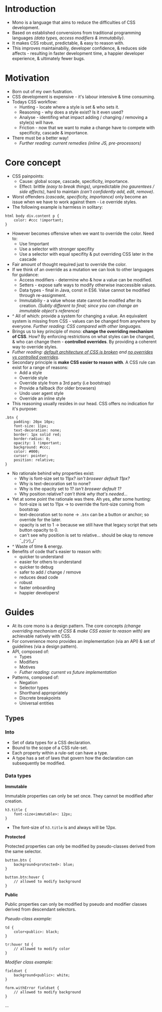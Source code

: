 # Introduction

- Mono is a language that aims to reduce the difficulties of CSS development.
- Based on established convensions from traditional programming languages *(data types, access modifiers & immutabiliy)*.
- It makes CSS robust, predictable, & easy to reason with.
- This improves maintainabiliy, developer confidence, & reduces side affects - resulting in faster development time, a happier developer experience, & ultimately fewer bugs.

# Motivation

- Born out of my own fustration.
- CSS development is expensive - it's labour intensive & time consuming.
- Todays CSS workflow:
    - Hunting - locate where a style is set & who sets it.
    - Reasoning - why does a style exist? Is it even used?
    - Analyse - identifing what impact adding / changing / removing a style(s) will have.
    - Friction - now that we want to make a change have to compete with specificity, cascade & importance.
- There must be a better way!
	- *Further reading: current remedies (inline JS, pre-processors)*

# Core concept

- CSS painpoints:
    - Cause: global scope, cascade, specificity, importance.
    - Effect: brittle *(easy to break things)*, unpredictable *(no gaurentees / side affects)*, hard to maintain *(can't confidently add, edit, remove)*.
- Worst offenders *(cascade, specificity, importance)* only become an issue when we have to work against them - i.e override styles.
- The following example is harmless in solitary:

```
html body div.content p {
    color: #ccc !important;
}
```

- However becomes offensive when we want to override the color. Need to:
	- Use !important
	- Use a selector with stronger specifity
	- Use a selector with equal specifity & put overriding CSS later in the cascade
- Fair amount of thought required just to override the color.
- If we think of an override as a mutation we can look to other languages for guidance:
	- Access modifiers - determine who & how a value can be modified.
	- Setters - expose safe ways to modify otherwise inaccessible values.
	- Data types - final in Java, const in ES6. Value cannot be modified through re-assignment.
	- Immutabiliy - a value whose state cannot be modifed after its creation. *(Subtly different to final; since you can change an immutable object's reference)*
- ^ All of which: provide a system for changing a value. An equivalent system is missing from CSS - values can be changed from anywhere by everyone. *Further reading: CSS compared with other languages.*
- Brings us to key principle of mono: **change the overriding mechanism of CSS**. How? By enforcing restrictions on what styles can be changed, & who can change them - **controlled overrides**. By providing a coherent way to override styles.
- *Futher reading: [default architecture of CSS is broken]() and [no overrides vs controlled overrides]().*
- Secondary principle is **make CSS easier to reason with**. A CSS rule can exist for a range of reasons:
	- Add a style
	- Override style
	- Override style from a 3rd party (i.e bootstrap) 
	- Provide a fallback (for older browsers)
	- Undo user agent style
	- Override an inline style 
- This reasoning usually resides in our head. CSS offers no indication for it's purpose:

```
.btn {
	padding: 20px 10px;
	font-size: 11px;
	text-decoration: none;
	border: 1px solid red;
	border-radius: 0;
	opacity: 1 !important;
	background: #ccc;
	color: #000;
	cursor: pointer;
	position: relative;
}
```

- No rationale behind why properties exist:
	- Why is font-size set to 11px? *isn't broswer default 11px?*
	- Why is text-decoration set to none?
	- Why is the opacity set to 1? *isn't broswer default 1?*
	- Why position relative? *can't think why that's needed...*
- Yet at some point the rationale was there. Ah yes, after some hunting:
	- font-size is set to 11px -> to override the font-size coming from bootstrap
	- text-decoration set to none -> `.btn` can be a button or anchor; so override for the later.
	- opacity is set to 1 -> because we still have that legacy script that sets button opacity to 0.
	- can't see why position is set to relative... should be okay to remove ¯\_(ツ)_/¯
- ^ Waste of time & energy.  
- Benefits of code that's easier to reason with:
	- quicker to understand
	- easier for others to understand
	- quicker to debug 
	- safer to add / change / remove
	- reduces dead code
	- robust
	- faster onboarding 
	- happier developers!

# Guides

- At its core mono is a design pattern. The core concepts *(change overriding mechanism of CSS & make CSS easier to reason with)* are achievable natively with CSS.
- For convenience mono provides an implementation (via an API) & set of guidelines (via a design pattern).
- API, composed of:
	- Types
	- Modifiers
	- Motives
	- *Futher reading: current vs future implementation*
- Patterns, composed of:
	- Negation
	- Selector types
	- Shorthand appropriately 
	- Discrete breakpoints
	- Universal entities

## Types

### Into

- Set of data types for a CSS declaration.
- Bound to the scope of a CSS rule-set.
- Each property within a rule-set can have a type.
- A type has a set of laws that govern how the declaration can subsequently be modified.

### Data types

**Immutable**

Immutable properties can only be set once. They cannot be modified after creation. 

```
h3.title {
	font-size<immutable>: 12px;
}
```

- The font-size of `h3.title` is and always will be 12px.

**Protected**

Protected properties can only be modified by pseudo-classes derived from the same selector.

```
button.btn {
	background<protected>: blue; 
}

button.btn:hover {
	// allowed to modify background
}
```

**Public**

Public properties can only be modified by pseudo and modifier classes derived from descendant selectors.

*Pseudo-class example:*

```
td {
	color<public>: black;	
}

tr:hover td {
	// allowed to modify color
}
```

*Modifier class example:*

```
fieldset {
	background<public>: white;
}

form.withError fieldset {
	// allowed to modify background
}
```

...
